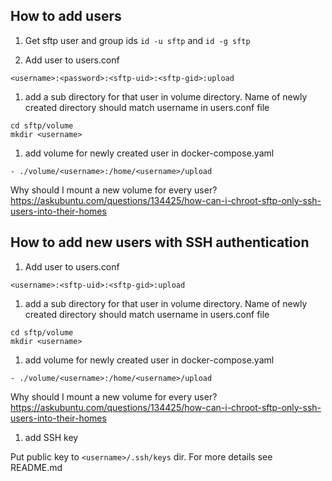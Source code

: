 ## How to add users ##

1. Get sftp user and group ids `id -u sftp` and `id -g sftp`

1. Add user to users.conf 

```<username>:<password>:<sftp-uid>:<sftp-gid>:upload```

1. add a sub directory for that user in volume directory. Name of newly created directory should match username in users.conf file

```
cd sftp/volume
mkdir <username>
```

1. add volume for newly created user in docker-compose.yaml

```- ./volume/<username>:/home/<username>/upload```

Why should I mount a new volume for every user? https://askubuntu.com/questions/134425/how-can-i-chroot-sftp-only-ssh-users-into-their-homes


## How to add new users with SSH authentication ##

1. Add user to users.conf

```<username>:<sftp-uid>:<sftp-gid>:upload```

1. add a sub directory for that user in volume directory. Name of newly created directory should match username in users.conf file

```
cd sftp/volume
mkdir <username>
```

1. add volume for newly created user in docker-compose.yaml

```- ./volume/<username>:/home/<username>/upload```

Why should I mount a new volume for every user? https://askubuntu.com/questions/134425/how-can-i-chroot-sftp-only-ssh-users-into-their-homes

1. add SSH key

Put public key to `<username>/.ssh/keys` dir. For more details see README.md
